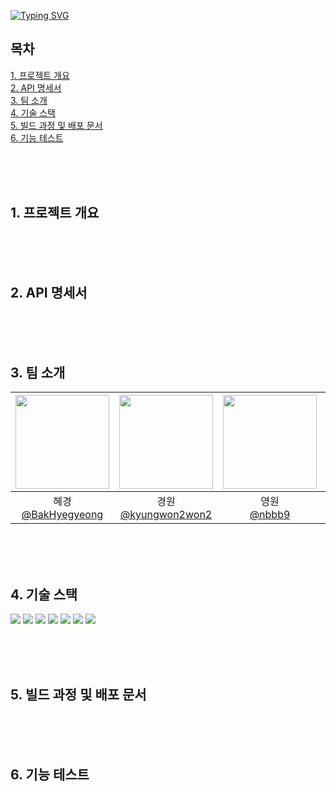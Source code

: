 [![Typing SVG](https://readme-typing-svg.demolab.com?font=Fira+Code&pause=1000&color=FFFFFF&background=000000&random=false&width=435&lines=Pick+Your+Best+Outfit%2C+OutPICK)](https://git.io/typing-svg)

## 목차
[1. 프로젝트 개요](#1-프로젝트-개요)<br>
[2. API 명세서](#2-API-명세서)<br/>
[3. 팀 소개](#3-팀-소개)<br/>
[4. 기술 스택](#4-기술-스택)<br/>
[5. 빌드 과정 및 배포 문서](#2-빌드-과정-및-배포-문서)<br/>
[6. 기능 테스트](#6-기능-테스트)<br/>

   <br/>
   <br/>
   <br/>
   
## 1. 프로젝트 개요
<br/>
<br/>
<br/>

## 2. API 명세서
<br/>
<br/>
<br/>


## 3. 팀 소개
|<img src="https://avatars.githubusercontent.com/u/83454423?v=4" width="150" height="150"/>|<img src="https://avatars.githubusercontent.com/u/134581020?v=4" width="150" height="150"/>|<img src="https://avatars.githubusercontent.com/u/113917104?v=4" width="150" height="150"/>|<img src="https://avatars.githubusercontent.com/u/137466623?v=4" width="150" height="150"/>|<img src="https://avatars.githubusercontent.com/u/134200142?v=4" width="150" height="150"/>|
|:-:|:-:|:-:|:-:|:-:|
|혜경<br/>[@BakHyegyeong](https://github.com/BakHyegyeong)|경원<br/>[@kyungwon2won2](https://github.com/kyungwon2won2)|영원<br/>[@nbbb9](https://github.com/nbbb9)|설화<br/>[@Noononda](https://github.com/Noononda)|승호<br/>[@sttoend](https://github.com/sttoend)|

<br/>
<br/>
<br/>

## 4. 기술 스택
<img src="https://img.shields.io/badge/mariadb-003545?style=for-the-badge&logo=mariadb&logoColor=white"> <img src="https://img.shields.io/badge/springboot-6DB33F?style=for-the-badge&logo=springboot&logoColor=white">
<img src="https://img.shields.io/badge/vue-4FC08D?style=for-the-badge&logo=vue.js&logoColor=white">
<img src="https://img.shields.io/badge/github-181717?style=for-the-badge&logo=github&logoColor=white">
<img src="https://img.shields.io/badge/docker-2496ED?style=for-the-badge&logo=docker&logoColor=white">
<img src="https://img.shields.io/badge/dockerhub-2496ED?style=for-the-badge&logo=dockerhub&logoColor=white">
<img src="https://img.shields.io/badge/jenkins-D24939?style=for-the-badge&logo=jenkins&logoColor=white">

<br/>
<br/>
<br/>

## 5. 빌드 과정 및 배포 문서
<br/>
<br/>
<br/>

## 6. 기능 테스트
<br/>
<br/>
<br/>
